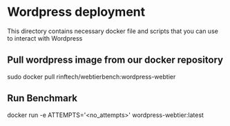 # Wordpress deployment

This directory contains necessary docker file and scripts that you can use to interact with Wordpress

## Pull wordpress image from our docker repository

sudo docker pull rinftech/webtierbench:wordpress-webtier

## Run Benchmark

docker run -e ATTEMPTS='<no_attempts>' wordpress-webtier:latest

